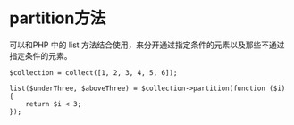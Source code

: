 # partition方法

可以和PHP 中的 list 方法结合使用，来分开通过指定条件的元素以及那些不通过指定条件的元素。

```
$collection = collect([1, 2, 3, 4, 5, 6]);

list($underThree, $aboveThree) = $collection->partition(function ($i) {
    return $i < 3;
});
```